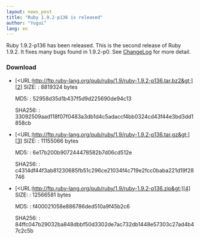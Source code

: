 ```yaml
---
layout: news_post
title: "Ruby 1.9.2-p136 is released"
author: "Yugui"
lang: en
---
```


 Ruby 1.9.2-p136 has been released. This is the second release of Ruby 1.9.2. It fixes many bugs found in
1.9.2-p0. See [ChangeLog][1] for more detail.

### Download

* [&lt;URL:http://ftp.ruby-lang.org/pub/ruby/1.9/ruby-1.9.2-p136.tar.bz2&gt;][2]
  SIZE:
  : 8819324 bytes

  MD5:
  : 52958d35d1b437f5d9d225690de94c13

  SHA256:
  : 33092509aad118f07f0483a3db1d4c5adaccf4bb0324cd43f44e3bd3dd1858cb

* [&lt;URL:http://ftp.ruby-lang.org/pub/ruby/1.9/ruby-1.9.2-p136.tar.gz&gt;][3]
  SIZE:
  : 11155066 bytes

  MD5:
  : 6e17b200b907244478582b7d06cd512e

  SHA256:
  : c4314df44f3ab81230685fb51c296ce21034f4c719e2fcc0baba221d19f28746

* [&lt;URL:http://ftp.ruby-lang.org/pub/ruby/1.9/ruby-1.9.2-p136.zip&gt;][4]
  SIZE:
  : 12566581 bytes

  MD5:
  : f400021058e886786ded510a9f45b2c6

  SHA256:
  : 84ffc047b29032ba848dbbf50d3302de7ac732db1448e57303c27ad4b47c2c5b



[1]: http://svn.ruby-lang.org/repos/ruby/tags/v1_9_2_136/ChangeLog 
[2]: http://ftp.ruby-lang.org/pub/ruby/1.9/ruby-1.9.2-p136.tar.bz2 
[3]: http://ftp.ruby-lang.org/pub/ruby/1.9/ruby-1.9.2-p136.tar.gz 
[4]: http://ftp.ruby-lang.org/pub/ruby/1.9/ruby-1.9.2-p136.zip 
